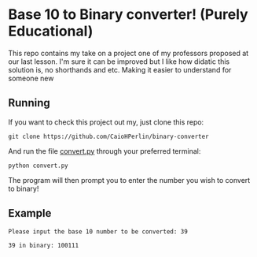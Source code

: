 # Base 10 to Binary converter! (Purely Educational)

This repo contains my take on a project one of my professors proposed at our last lesson. I'm sure it can be improved but I like how didatic this solution is, no shorthands and etc. Making it easier to understand for someone new
## Running

If you want to check this project out my, just clone this repo:

`git clone https://github.com/CaioHPerlin/binary-converter`

And run the file [convert.py](https://github.com/CaioHPerlin/binary-converter/blob/master/convert.py) through your preferred terminal:

`python convert.py`

The program will then prompt you to enter the number you wish to convert to binary!

## Example

```
Please input the base 10 number to be converted: 39

39 in binary: 100111
